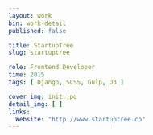 ```yaml
---
layout: work
bin: work-detail
published: false

title: StartupTree
slug: startuptree

role: Frontend Developer
time: 2015
tags: [ Django, SCSS, Gulp, D3 ]

cover_img: init.jpg
detail_img: [ ]
links:
  Website: "http://www.startuptree.co"
---
```



